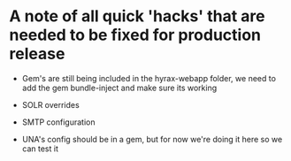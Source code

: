 # A note of all quick 'hacks' that are needed to be fixed for production release

* Gem's are still being included in the hyrax-webapp folder, we need to add the gem bundle-inject and make sure its working
* SOLR overrides
* SMTP configuration

* UNA's config should be in a gem, but for now we're doing it here so we can test it
